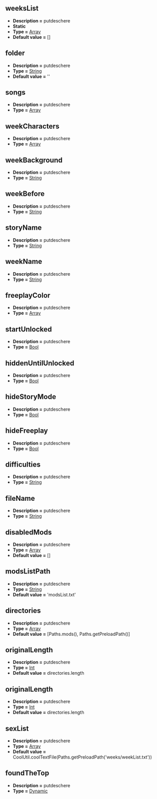 ## weeksList
* **Description =** putdeschere
* **Static**
* **Type =** [Array<String>](https://api.haxeflixel.com/Array.html)
* **Default value =** []

## folder
* **Description =** putdeschere
* **Type =** [String](https://api.haxeflixel.com/String.html)
* **Default value =** ''

## songs
* **Description =** putdeschere
* **Type =** [Array<Dynamic>](https://api.haxeflixel.com/Array.html)

## weekCharacters
* **Description =** putdeschere
* **Type =** [Array<String>](https://api.haxeflixel.com/Array.html)

## weekBackground
* **Description =** putdeschere
* **Type =** [String](https://api.haxeflixel.com/String.html)

## weekBefore
* **Description =** putdeschere
* **Type =** [String](https://api.haxeflixel.com/String.html)

## storyName
* **Description =** putdeschere
* **Type =** [String](https://api.haxeflixel.com/String.html)

## weekName
* **Description =** putdeschere
* **Type =** [String](https://api.haxeflixel.com/String.html)

## freeplayColor
* **Description =** putdeschere
* **Type =** [Array<Int>](https://api.haxeflixel.com/Array.html)

## startUnlocked
* **Description =** putdeschere
* **Type =** [Bool](https://api.haxeflixel.com/Bool.html)

## hiddenUntilUnlocked
* **Description =** putdeschere
* **Type =** [Bool](https://api.haxeflixel.com/Bool.html)

## hideStoryMode
* **Description =** putdeschere
* **Type =** [Bool](https://api.haxeflixel.com/Bool.html)

## hideFreeplay
* **Description =** putdeschere
* **Type =** [Bool](https://api.haxeflixel.com/Bool.html)

## difficulties
* **Description =** putdeschere
* **Type =** [String](https://api.haxeflixel.com/String.html)

## fileName
* **Description =** putdeschere
* **Type =** [String](https://api.haxeflixel.com/String.html)

## disabledMods
* **Description =** putdeschere
* **Type =** [Array<String>](https://api.haxeflixel.com/Array.html)
* **Default value =** []

## modsListPath
* **Description =** putdeschere
* **Type =** [String](https://api.haxeflixel.com/String.html)
* **Default value =** 'modsList.txt'

## directories
* **Description =** putdeschere
* **Type =** [Array<String>](https://api.haxeflixel.com/Array.html)
* **Default value =** [Paths.mods(), Paths.getPreloadPath()]

## originalLength
* **Description =** putdeschere
* **Type =** [Int](https://api.haxeflixel.com/Int.html)
* **Default value =** directories.length

## originalLength
* **Description =** putdeschere
* **Type =** [Int](https://api.haxeflixel.com/Int.html)
* **Default value =** directories.length

## sexList
* **Description =** putdeschere
* **Type =** [Array<String>](https://api.haxeflixel.com/Array.html)
* **Default value =** CoolUtil.coolTextFile(Paths.getPreloadPath('weeks/weekList.txt'))

## foundTheTop
* **Description =** putdeschere
* **Type =** [Dynamic](https://api.haxeflixel.com/Dynamic.html)


